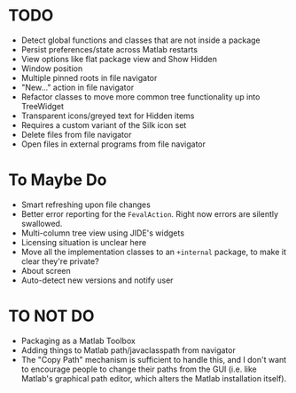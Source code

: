 TODO
=============

* Detect global functions and classes that are not inside a package
* Persist preferences/state across Matlab restarts
 * View options like flat package view and Show Hidden
 * Window position
* Multiple pinned roots in file navigator
* "New..." action in file navigator
* Refactor classes to move more common tree functionality up into TreeWidget
* Transparent icons/greyed text for Hidden items
 * Requires a custom variant of the Silk icon set
* Delete files from file navigator
* Open files in external programs from file navigator

# To Maybe Do

* Smart refreshing upon file changes
* Better error reporting for the `FevalAction`. Right now errors are silently swallowed.
* Multi-column tree view using JIDE's widgets
 * Licensing situation is unclear here
* Move all the implementation classes to an `+internal` package, to make it clear they're private?
* About screen
* Auto-detect new versions and notify user

# TO NOT DO

* Packaging as a Matlab Toolbox
* Adding things to Matlab path/javaclasspath from navigator
 * The "Copy Path" mechanism is sufficient to handle this, and I don't want to encourage people to change their paths from the GUI (i.e. like Matlab's graphical path editor, which alters the Matlab installation itself).
